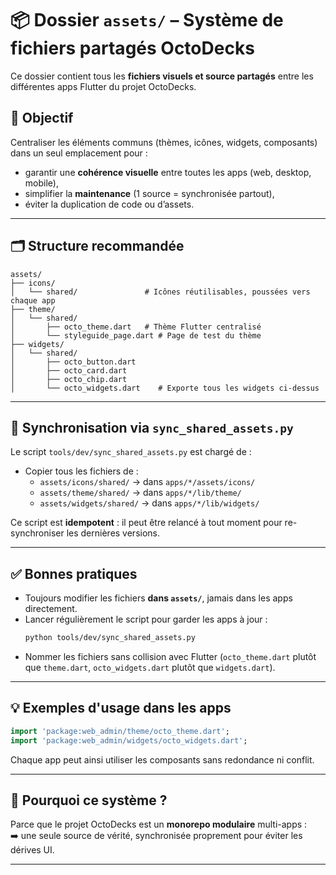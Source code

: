 <!-- 📁 chemin relatif : assets\README.md -->
# 📦 Dossier `assets/` – Système de fichiers partagés OctoDecks

Ce dossier contient tous les **fichiers visuels et source partagés** entre les différentes apps Flutter du projet OctoDecks.

## 🎯 Objectif

Centraliser les éléments communs (thèmes, icônes, widgets, composants) dans un seul emplacement pour :

- garantir une **cohérence visuelle** entre toutes les apps (web, desktop, mobile),
- simplifier la **maintenance** (1 source = synchronisée partout),
- éviter la duplication de code ou d’assets.

---

## 🗂 Structure recommandée

```
assets/
├── icons/
│   └── shared/               # Icônes réutilisables, poussées vers chaque app
├── theme/
│   └── shared/
│       ├── octo_theme.dart   # Thème Flutter centralisé
│       └── styleguide_page.dart # Page de test du thème
├── widgets/
│   └── shared/
│       ├── octo_button.dart
│       ├── octo_card.dart
│       ├── octo_chip.dart
│       └── octo_widgets.dart    # Exporte tous les widgets ci-dessus
```

---

## 🔁 Synchronisation via `sync_shared_assets.py`

Le script `tools/dev/sync_shared_assets.py` est chargé de :

- Copier tous les fichiers de :
  - `assets/icons/shared/` → dans `apps/*/assets/icons/`
  - `assets/theme/shared/` → dans `apps/*/lib/theme/`
  - `assets/widgets/shared/` → dans `apps/*/lib/widgets/`

Ce script est **idempotent** : il peut être relancé à tout moment pour re-synchroniser les dernières versions.

---

## ✅ Bonnes pratiques

- Toujours modifier les fichiers **dans `assets/`**, jamais dans les apps directement.
- Lancer régulièrement le script pour garder les apps à jour :
  ```bash
  python tools/dev/sync_shared_assets.py
  ```
- Nommer les fichiers sans collision avec Flutter (`octo_theme.dart` plutôt que `theme.dart`, `octo_widgets.dart` plutôt que `widgets.dart`).

---

## 💡 Exemples d'usage dans les apps

```dart
import 'package:web_admin/theme/octo_theme.dart';
import 'package:web_admin/widgets/octo_widgets.dart';
```

Chaque app peut ainsi utiliser les composants sans redondance ni conflit.

---

## 🧠 Pourquoi ce système ?

Parce que le projet OctoDecks est un **monorepo modulaire** multi-apps :  
➡️ une seule source de vérité, synchronisée proprement pour éviter les dérives UI.

---
